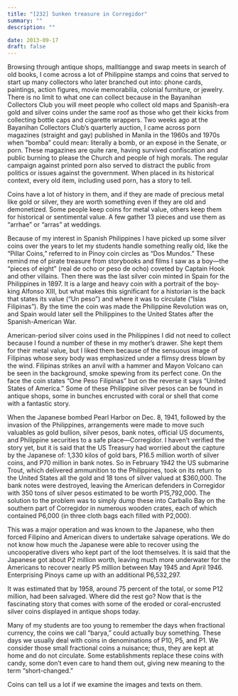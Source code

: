 ```yaml
---
title: "[232] Sunken treasure in Corregidor"
summary: ""
description: ""

date: 2013-09-17
draft: false
---
```


Browsing through antique shops, malltiangge and swap meets in search of old books, I come across a lot of Philippine stamps and coins that served to start up many collectors who later branched out into: phone cards, paintings, action figures, movie memorabilia, colonial furniture, or jewelry.  There is no limit to what one can collect because in the Bayanihan Collectors Club you will meet people who collect old maps and Spanish-era gold and silver coins under the same roof as those who get their kicks from collecting bottle caps and cigarette wrappers. Two weeks ago at the Bayanihan Collectors Club’s quarterly auction, I came across porn magazines (straight and gay) published in Manila in the 1960s and 1970s when “bomba” could mean: literally a bomb, or an exposé in the Senate, or porn. These magazines are quite rare, having survived confiscation and public burning to please the Church and people of high morals. The regular campaign against printed porn also served to distract the public from politics or issues against the government. When placed in its historical context, every old item, including used porn, has a story to tell.

Coins have a lot of history in them, and if they are made of precious metal like gold or silver, they are worth something even if they are old and demonetized. Some people keep coins for metal value, others keep them for historical or sentimental value. A few gather 13 pieces and use them as “arrhae” or “arras” at weddings.

Because of my interest in Spanish Philippines I have picked up some silver coins over the years to let my students handle something really old, like the “Pillar Coins,” referred to in Pinoy coin circles as “Dos Mundos.” These remind me of pirate treasure from storybooks and films I saw as a boy—the “pieces of eight” (real de ocho or peso de ocho) coveted by Captain Hook and other villains. Then there was the last silver coin minted in Spain for the Philippines in 1897. It is a large and heavy coin with a portrait of the boy-king Alfonso XIII, but what makes this significant for a historian is the back that states its value (“Un peso”) and where it was to circulate (“Islas Filipinas”). By the time the coin was made the Philippine Revolution was on, and Spain would later sell the Philippines to the United States after the Spanish-American War.

American-period silver coins used in the Philippines I did not need to collect because I found a number of these in my mother’s drawer. She kept them for their metal value, but I liked them because of the sensuous image of Filipinas whose sexy body was emphasized under a flimsy dress blown by the wind. Filipinas strikes an anvil with a hammer and Mayon Volcano can be seen in the background, smoke spewing from its perfect cone. On the face the coin states “One Peso Filipinas” but on the reverse it says “United States of America.” Some of these Philippine silver pesos can be found in antique shops, some in bunches encrusted with coral or shell that come with a fantastic story.

When the Japanese bombed Pearl Harbor on Dec. 8, 1941, followed by the invasion of the Philippines, arrangements were made to move such valuables as gold bullion, silver pesos, bank notes, official US documents, and Philippine securities to a safe place—Corregidor. I haven’t verified the story yet, but it is said that the US Treasury had worried about the capture by the Japanese of: 1,330 kilos of gold bars, P16.5 million worth of silver coins, and P70 million in bank notes. So in February 1942 the US submarine Trout, which delivered ammunition to the Philippines, took on its return to the United States all the gold and 18 tons of silver valued at $360,000. The bank notes were destroyed, leaving the American defenders in Corregidor with 350 tons of silver pesos estimated to be worth P15,792,000. The solution to the problem was to simply dump these into Carballo Bay on the southern part of Corregidor in numerous wooden crates, each of which contained P6,000 (in three cloth bags each filled with P2,000).

This was a major operation and was known to the Japanese, who then forced Filipino and American divers to undertake salvage operations. We do not know how much the Japanese were able to recover using the uncooperative divers who kept part of the loot themselves. It is said that the Japanese got about P2 million worth, leaving much more underwater for the Americans to recover nearly P5 million between May 1945 and April 1946. Enterprising Pinoys came up with an additional P6,532,297.

It was estimated that by 1958, around 75 percent of the total, or some P12 million, had been salvaged. Where did the rest go? Now that is the fascinating story that comes with some of the eroded or coral-encrusted silver coins displayed in antique shops today.

Many of my students are too young to remember the days when fractional currency, the coins we call “barya,” could actually buy something. These days we usually deal with coins in denominations of P10, P5, and P1. We consider those small fractional coins a nuisance; thus, they are kept at home and do not circulate. Some establishments replace these coins with candy, some don’t even care to hand them out, giving new meaning to the term “short-changed.”

Coins can tell us a lot if we examine the images and texts on them.
